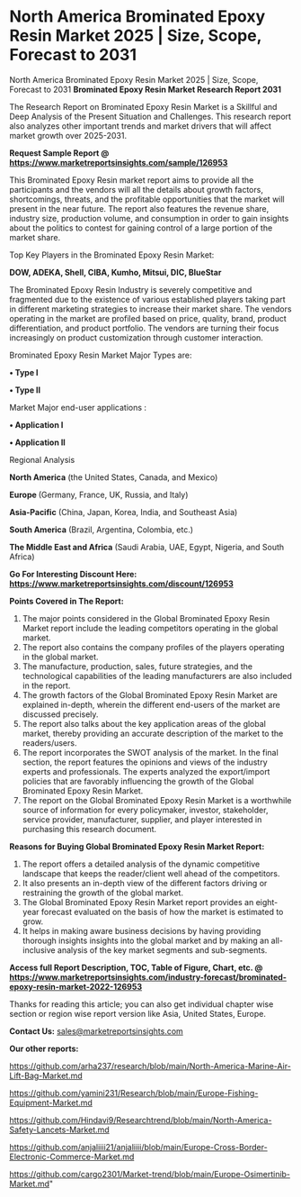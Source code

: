 # North America Brominated Epoxy Resin Market 2025 | Size, Scope, Forecast to 2031
North America Brominated Epoxy Resin Market 2025 | Size, Scope, Forecast to 2031
<strong>Brominated Epoxy Resin Market Research Report 2031</strong>

The Research Report on Brominated Epoxy Resin Market is a Skillful and Deep Analysis of the Present Situation and Challenges. This research report also analyzes other important trends and market drivers that will affect market growth over 2025-2031.

<strong>Request Sample Report @ <a href=https://www.marketreportsinsights.com/sample/126953>https://www.marketreportsinsights.com/sample/126953</a></strong>

This Brominated Epoxy Resin market report aims to provide all the participants and the vendors will all the details about growth factors, shortcomings, threats, and the profitable opportunities that the market will present in the near future. The report also features the revenue share, industry size, production volume, and consumption in order to gain insights about the politics to contest for gaining control of a large portion of the market share.

Top Key Players in the Brominated Epoxy Resin Market:

<strong>DOW, ADEKA, Shell, CIBA, Kumho, Mitsui, DIC, BlueStar</strong>

The Brominated Epoxy Resin Industry is severely competitive and fragmented due to the existence of various established players taking part in different marketing strategies to increase their market share. The vendors operating in the market are profiled based on price, quality, brand, product differentiation, and product portfolio. The vendors are turning their focus increasingly on product customization through customer interaction.

Brominated Epoxy Resin Market Major Types are:

<strong>• Type I

• Type II</strong>

Market Major end-user applications :

<strong>• Application I

• Application II</strong>

Regional Analysis

</u><strong><b>North America</b></strong> (the United States, Canada, and Mexico)

<strong><b>Europe </b></strong>(Germany, France, UK, Russia, and Italy)

<strong><b>Asia-Pacific</b></strong> (China, Japan, Korea, India, and Southeast Asia)

<strong><b>South America</b></strong> (Brazil, Argentina, Colombia, etc.)

<strong><b>The Middle East and Africa</b></strong> (Saudi Arabia, UAE, Egypt, Nigeria, and South Africa)

<strong>Go For Interesting Discount Here: <a href=https://www.marketreportsinsights.com/discount/126953>https://www.marketreportsinsights.com/discount/126953</a></strong>

<strong>Points Covered in The Report:</strong>
<ol>
  <li>The major points considered in the Global Brominated Epoxy Resin Market report include the leading competitors operating in the global market.</li>
  <li>The report also contains the company profiles of the players operating in the global market.</li>
  <li>The manufacture, production, sales, future strategies, and the technological capabilities of the leading manufacturers are also included in the report.</li>
  <li>The growth factors of the Global Brominated Epoxy Resin Market are explained in-depth, wherein the different end-users of the market are discussed precisely.</li>
  <li>The report also talks about the key application areas of the global market, thereby providing an accurate description of the market to the readers/users.</li>
  <li>The report incorporates the SWOT analysis of the market. In the final section, the report features the opinions and views of the industry experts and professionals. The experts analyzed the export/import policies that are favorably influencing the growth of the Global Brominated Epoxy Resin Market.</li>
  <li>The report on the Global Brominated Epoxy Resin Market is a worthwhile source of information for every policymaker, investor, stakeholder, service provider, manufacturer, supplier, and player interested in purchasing this research document.</li>
</ol>
<strong>Reasons for Buying Global Brominated Epoxy Resin Market Report:</strong>

<ol>
  <li>The report offers a detailed analysis of the dynamic competitive landscape that keeps the reader/client well ahead of the competitors.</li>
  <li>It also presents an in-depth view of the different factors driving or restraining the growth of the global market.</li>
  <li>The Global Brominated Epoxy Resin Market report provides an eight-year forecast evaluated on the basis of how the market is estimated to grow.</li>
  <li>It helps in making aware business decisions by having providing thorough insights insights into the global market and by making an all-inclusive analysis of the key market segments and sub-segments.</li>
</ol>
<strong>Access full Report Description, TOC, Table of Figure, Chart, etc. @ <a href=https://www.marketreportsinsights.com/industry-forecast/brominated-epoxy-resin-market-2022-126953>https://www.marketreportsinsights.com/industry-forecast/brominated-epoxy-resin-market-2022-126953</a></strong>


Thanks for reading this article; you can also get individual chapter wise section or region wise report version like Asia, United States, Europe.

<strong>Contact Us:</strong>
sales@marketreportsinsights.com

<strong>Our other reports:</strong>

<a href=https://github.com/arha237/research/blob/main/North-America-Marine-Air-Lift-Bag-Market.md>https://github.com/arha237/research/blob/main/North-America-Marine-Air-Lift-Bag-Market.md</a>

<a href=https://github.com/yamini231/Research/blob/main/Europe-Fishing-Equipment-Market.md>https://github.com/yamini231/Research/blob/main/Europe-Fishing-Equipment-Market.md</a>

<a href=https://github.com/Hindavi9/Researchtrend/blob/main/North-America-Safety-Lancets-Market.md>https://github.com/Hindavi9/Researchtrend/blob/main/North-America-Safety-Lancets-Market.md</a>

<a href=https://github.com/anjaliiii21/anjaliiii/blob/main/Europe-Cross-Border-Electronic-Commerce-Market.md>https://github.com/anjaliiii21/anjaliiii/blob/main/Europe-Cross-Border-Electronic-Commerce-Market.md</a>

<a href=https://github.com/cargo2301/Market-trend/blob/main/Europe-Osimertinib-Market.md>https://github.com/cargo2301/Market-trend/blob/main/Europe-Osimertinib-Market.md</a>"
